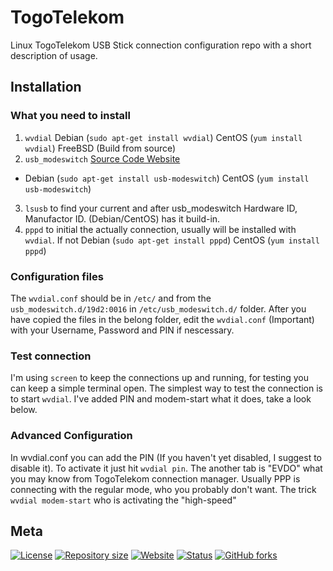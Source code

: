 # TogoTelekom

Linux TogoTelekom USB Stick connection configuration repo with a short description of usage.

## Installation

### What you need to install
1.   `wvdial` Debian (`sudo apt-get install wvdial`) CentOS (`yum install wvdial`) FreeBSD (Build from source)
2.   `usb_modeswitch` [Source Code Website](http://www.draisberghof.de/usb_modeswitch/#download)
  * Debian (`sudo apt-get install usb-modeswitch`) CentOS (`yum install usb-modeswitch`)
3.   `lsusb` to find your current and after usb_modeswitch Hardware ID, Manufactor ID. (Debian/CentOS) has it build-in.
4.   `pppd` to initial the actually connection, usually will be installed with `wvdial`. If not Debian (`sudo apt-get install pppd`) CentOS (`yum install pppd`)

### Configuration files
The `wvdial.conf` should be in `/etc/` and from the `usb_modeswitch.d/19d2:0016` in `/etc/usb_modeswitch.d/` folder. After you have copied the files in the belong folder, edit the `wvdial.conf` (Important) with your Username, Password and PIN if nescessary.

### Test connection
I'm using `screen` to keep the connections up and running, for testing you can keep a simple terminal open.
The simplest way to test the connection is to start `wvdial`. I've added PIN and modem-start what it does, take a look below.

### Advanced Configuration
In wvdial.conf you can add the PIN (If you haven't yet disabled, I suggest to disable it). To activate it just hit `wvdial pin`.
The another tab is "EVDO" what you may know from TogoTelekom connection manager. Usually PPP is connecting with the regular mode, who you probably don't want. The trick `wvdial modem-start` who is activating the "high-speed"

## Meta

[![License](https://img.shields.io/github/license/SHelfinger/TogoTelekom.svg?colorB=00aeef)](https://opensource.org/licenses/GPLv3)
[![Repository size](https://reposs.herokuapp.com/?path=shelfinger/TogoTelekom&color=00aeef)](https://github.com/SHelfinger/TogoTelekom)
[![Website](https://img.shields.io/badge/website-shelfinger.eu-00aeef.svg)](https://shelfinger.eu/)
[![Status](https://img.shields.io/badge/status-testing-blue.svg)](https://github.com/SHelfinger/TogoTelekom)
[![GitHub forks](https://img.shields.io/github/forks/badges/shields.svg?style=social&label=Fork)](https://github.com/SHelfinger/TogoTelekom/fork)
